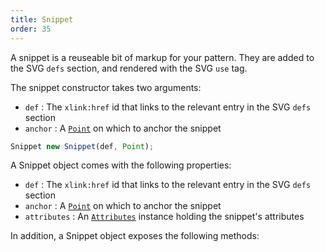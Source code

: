 ```yaml
---
title: Snippet
order: 35
---
```


A snippet is a reuseable bit of markup for your pattern. They are added to the
SVG `defs` section, and rendered with the SVG `use` tag.

The snippet constructor takes two arguments:

-   `def` : The `xlink:href` id that links to the relevant entry in the SVG `defs` section
-   `anchor` : A [`Point`](#point) on which to anchor the snippet

```js
Snippet new Snippet(def, Point);
```

A Snippet object comes with the following properties:

-   `def` : The `xlink:href` id that links to the relevant entry in the SVG `defs` section
-   `anchor` : A [`Point`](../point) on which to anchor the snippet
-   `attributes` : An [`Attributes`](../attributes) instance holding the snippet's attributes

In addition, a Snippet object exposes the following methods:

<ReadMore list />
